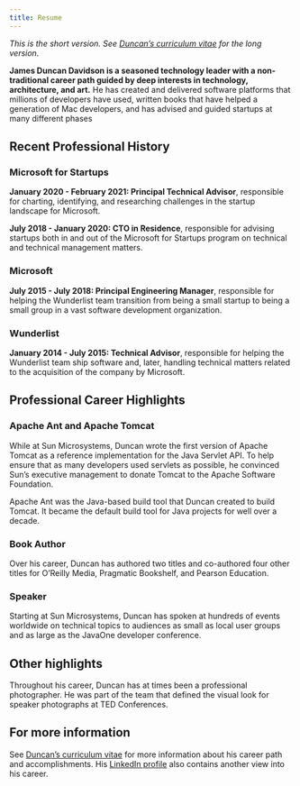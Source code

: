 ```yaml
---
title: Resume
---
```


_This is the short version. See [Duncan’s curriculum vitae][cv] for the long version._

**James Duncan Davidson is a seasoned technology leader with a non-traditional career path guided by deep interests in technology, architecture, and art.** He has created and delivered software platforms that millions of developers have used, written books that have helped a generation of Mac developers, and has advised and guided startups at many different phases

## Recent Professional History

### Microsoft for Startups

**January 2020 - February 2021: Principal Technical Advisor**, responsible for charting, identifying, and researching challenges in the startup landscape for Microsoft.

**July 2018 - January 2020: CTO in Residence**, responsible for advising startups both in and out of the Microsoft for Startups program on technical and technical management matters.

### Microsoft

**July 2015 - July 2018: Principal Engineering Manager**, responsible for helping the Wunderlist team transition from being a small startup to being a small group in a vast software development organization.

### Wunderlist

**January 2014 - July 2015: Technical Advisor**, responsible for helping the Wunderlist team ship software and, later, handling technical matters related to the acquisition of the company by Microsoft.

## Professional Career Highlights

### Apache Ant and Apache Tomcat

While at Sun Microsystems, Duncan wrote the first version of Apache Tomcat as a reference implementation for the Java Servlet API. To help ensure that as many developers used servlets as possible, he convinced Sun’s executive management to donate Tomcat to the Apache Software Foundation.

Apache Ant was the Java-based build tool that Duncan created to build Tomcat. It became the default build tool for Java projects for well over a decade.

### Book Author

Over his career, Duncan has authored two titles and co-authored four other titles for O’Reilly Media, Pragmatic Bookshelf, and Pearson Education.

### Speaker

Starting at Sun Microsystems, Duncan has spoken at hundreds of events worldwide on technical topics to audiences as small as local user groups and as large as the JavaOne developer conference.

## Other highlights

Throughout his career, Duncan has at times been a professional photographer. He was part of the team that defined the visual look for speaker photographs at TED Conferences.

## For more information

See [Duncan’s curriculum vitae][cv] for more information about his career path and accomplishments. His [LinkedIn profile][linkedin] also contains another view into his career.

[cv]: /cv
[linkedin]: https://www.linkedin.com/in/duncandavidson/
